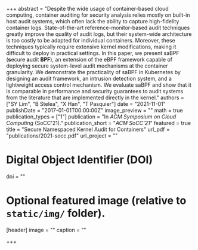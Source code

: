 +++
abstract = "Despite the wide usage of container-based cloud computing, container auditing for security analysis relies mostly on built-in host audit systems, which often lack the ability to capture high-fidelity container logs. State-of-the-art reference-monitor-based audit techniques greatly improve the quality of audit logs, but their system-wide architecture is too costly to be adapted for individual containers. Moreover, these techniques typically require extensive kernel modifications, making it difficult to deploy in practical settings. In this paper, we present saBPF (**s**ecure **a**udit **BPF**), an extension of the eBPF framework capable of deploying secure system-level audit mechanisms at the container granularity. We demonstrate the practicality of saBPF in Kubernetes by designing an audit framework, an intrusion detection system, and a lightweight access control mechanism. We evaluate saBPF and show that it is comparable in performance and security guarantees to audit systems from the literature that are implemented directly in the kernel."
authors = ["SY Lim", "B Stelea", "X Han", "T Pasquier"]
date = "2021-11-01"
publishDate = "2017-01-01T00:00:00Z"
image_preview = ""
math = true
publication_types = ["1"]
publication = "In *ACM Symposium on Cloud Computing* (SoCC'21)."
publication_short = "*ACM SoCC'21*"
featured = true
title = "Secure Namespaced Kernel Audit for Containers"
url_pdf = "publications/2021-socc.pdf"
url_project = ""

# Digital Object Identifier (DOI)
doi = ""

# Optional featured image (relative to `static/img/` folder).
[header]
image = ""
caption = ""

+++
